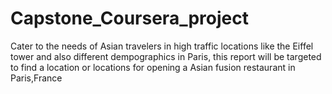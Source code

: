 # Capstone_Coursera_project


Cater to the needs of Asian travelers  in high traffic locations like the Eiffel tower and also different dempographics in Paris, this report will be targeted to find a location or locations for opening a Asian fusion restaurant in Paris,France
